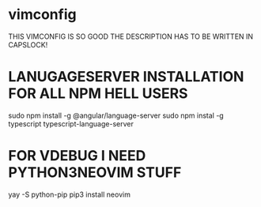 # vimconfig

THIS VIMCONFIG IS SO GOOD THE DESCRIPTION HAS TO BE WRITTEN IN CAPSLOCK!

# LANUGAGESERVER INSTALLATION FOR ALL NPM HELL USERS
sudo npm install -g @angular/language-server
sudo npm instal -g typescript typescript-language-server

# FOR VDEBUG I NEED PYTHON3NEOVIM STUFF
yay -S python-pip
pip3 install neovim

